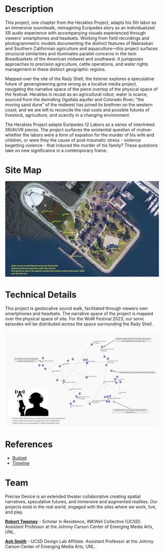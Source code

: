 # Description

This project, one chapter from the Herakles Project, adapts his 5th labor as an immersive soundwalk, reimagining Euripedes story as an individualized XR audio experience with accompanying visuals experienced through viewers’ smartphones and headsets. Working from field recordings and photogrammetric models documenting the distinct features of Nebraskan and Southern Californian agriculture and aquaculture—this project surfaces structural similarities and illuminates parallel concerns in the twin Breadbaskets of the American midwest and southwest. It juxtaposes approaches to precision agriculture, cattle operations, and water rights management in these distinct geographic regions.

Mapped over the site of the Rady Shell, the listener explores a speculative future of geoengineering gone wrong as a locative media project, navigating the narrative space of the piece overtop of the physical space of the festival. Herakles is recast as an agricultural robot; water is scarce, sourced from the dwindling Ogollala aquifer and Colorado River; ”the moving sand dune” of the midwest has joined its brethren on the western coast; and we are left to reconcile the real costs and possible futures of livestock, agriculture, and scarcity in a changing environment.

The Herakles Project adapts Euripedes 12 Labors as a series of interlinked XR/AI/VR pieces. The project surfaces the existential question of motive–whether the labors were a form of expiation for the murder of his wife and children, or were they the cause of post-traumatic stress - violence begetting violence - that induced the murder of his family? These questions take on new significance in a contemporary frame.

# Site Map

<img src="images/herakles-wow-1.jpg" width=1000>

# Technical Details

This project is geolocative sound walk, facilitated through viewers own smartphones and headsets. The narrative space of the project is mapped over the physical space of site. For the WoW Festival 2023, our sonic episodes will be distributed across the space surrounding the Rady Shell. 

<img src="images/herakles-wow-2.jpg" width=1000>

<!-- # Visitor Experience
[TK]

# Tools and Resources
[TK]
-->
# References
- [Budget](https://docs.google.com/spreadsheets/d/1nkKvQrZhyey3IujSvX8kp7EB51x0W7flmHE_1kr9U10/edit?usp=sharing)
- [Timeline]()

# Team
Precise Device is an extended theater collaborative creating spatial narratives, speculative futures, and immersive and augmented realities. Our projects exist in the real world, engaged with the sites where we work, live, and play.

**[Robert Twomey](https://roberttwomey.com)** - Scholar in Residence, INKWell Collective (UCSD). Assistant Professor at the Johnny Carson Center of Emerging Media Arts, UNL.<br>

**[Ash Smith](https://asheveryday.com/)** - UCSD Design Lab Affiliate. Assistant Professor at the Johnny Carson Center of Emerging Media Arts, UNL.
